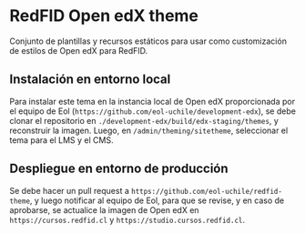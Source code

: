 # RedFID Open edX theme

Conjunto de plantillas y recursos estáticos para usar como customización de estilos de Open edX para RedFID.

## Instalación en entorno local

Para instalar este tema en la instancia local de Open edX proporcionada por el equipo de Eol (`https://github.com/eol-uchile/development-edx`), se debe clonar el repositorio en `./development-edx/build/edx-staging/themes`, y reconstruir la imagen. Luego, en `/admin/theming/sitetheme`, seleccionar el tema para el LMS y el CMS.

## Despliegue en entorno de producción

Se debe hacer un pull request a `https://github.com/eol-uchile/redfid-theme`, y luego notificar al equipo de Eol, para que se revise, y en caso de aprobarse, se actualice la imagen de Open edX en `https://cursos.redfid.cl` y `https://studio.cursos.redfid.cl`.
